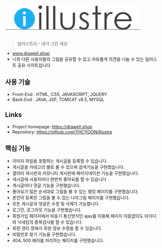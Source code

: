 <img src="/WebContent/images/illustre_logo_underline.png" height="100"/>

> 일러스트리 - 내가 그린 세상 
- www.drawell.shop
- 나와 다른 사용자들의 그림을 공유할 수 있고 자유롭게 의견을 나눌 수 있는 일러스트 공유 사이트입니다

## 사용 기술
- Front-End : HTML, CSS, JAVASCRIPT, JQUERY
- Back-End : JAVA, JSP, TOMCAT v8.5, MYSQL

## Links
- Project homepage: https://drawell.shop
- Repository: https://github.com/YHCYOON/Illustre

## 핵심 기능
- 이미지 파일을 포함하는 게시글을 등록할 수 있습니다.
- 게시글을 카테고리 별로 볼 수 있으며 검색기능을 구현했습니다.
- 갤러리 게시판과 커뮤니티 게시판에 페이지네이션 기능을 구현했습니다.
- 게시글에 사용자마다 한번씩 좋아요를 할 수 있습니다.
- 게시글마다 댓글 기능을 구현했습니다.
- 좋아요가 많은 순서대로 그림을 볼 수 있는 랭킹 페이지를 구현했습니다.
- 본인이 등록한 그림을 볼 수 있는 나의그림 페이지를 구현했습니다.
- 모든 게시글과 댓글은 수정 및 삭제가 가능합니다.
- 로그인, 로그아웃 기능을 구현했습니다.
- 회원가입 페이지에서 비동기 통신방식인 ajax를 이용해 페이지 이동없이도 아이디와 닉네임의 중복검사를 할 수 있습니다.
- 회원 관리 창에서 회원 정보 수정을 할 수 있습니다.
- 비밀번호 찾기 기능을 구현했습니다.
- 404, 500 에러를 처리하는 페이지를 구현했습니다.